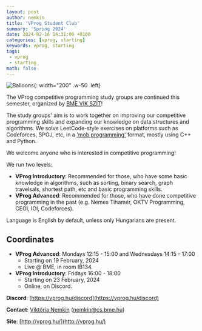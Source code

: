 ```yaml
---
layout: post
author: nemkin
title: 'VProg Student Club'
summary: 'Spring 2024'
date: 2024-02-16 14:31:00 +0100
categories: [vprog, starting]
keywords: vprog, starting
tags: 
 - vprog
 - starting
math: false
---
```


![Balloons](https://vprog.hu/assets/img/balloons-cartoon.png){: width="200" .w-50 .left}

The VProg competitive programming study groups are continued this semester, organized by [BME VIK SZIT](https://cs.bme.hu/english)!

The study groups' aim is to work together on improving our competitive programming skills and expanding our knowledge on data structures and algorithms. We solve LeetCode-style exercises on platforms such as Codeforces, SPOJ, etc, in a ['mob programming'](https://en.wikipedia.org/wiki/Team_programming#Mob_programming) format, mostly using C++ and Python.

We welcome anyone who is interested in competitive programming!

We run two levels:

- **VProg Introductory**: Recommended for those, who have some basic knowledge in algorithms, such as sorting, binary search, graph travelsals, shortest path, etc and basic programming skills.
- **VProg Advanced**: Recommended for those, who have done competitive programming in the past (e.g. Nemes Tihamér, OKTV Programming, CEOI, IOI, Codeforces).

Language is English by default, unless only Hungarians are present.

## Coordinates

- **VProg Advanced**: Mondays 12:15 - 15:00 and Wednesdays 14:15 - 17:00
  - Starting on 19 February, 2024
  - Live @ BME, in room IB134.
- **VProg Introductory**: Fridays 16:00 - 18:00
  - Starting on 23 February, 2024
  - Online, on Discord.

**Discord**: [https://vprog.hu/discord](https://vprog.hu/discord)

**Contact**: [Viktória Nemkin](https://cs.bme.hu/~nemkin) ([nemkin@cs.bme.hu](mailto:nemkin@cs.bme.hu))

**Site**: [http://vprog.hu/](http://vprog.hu/)
